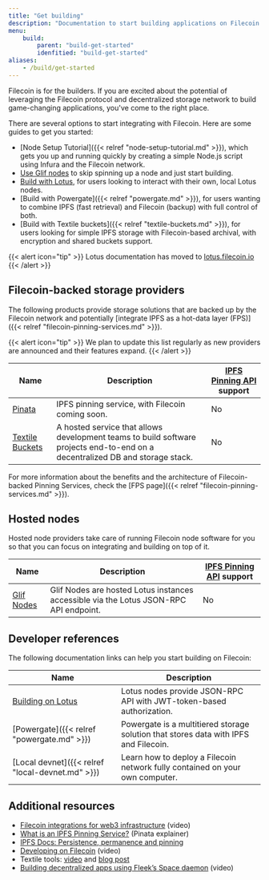 ```yaml
---
title: "Get building"
description: "Documentation to start building applications on Filecoin."
menu:
    build:
        parent: "build-get-started"
        idenfitied: "build-get-started"
aliases:
    - /build/get-started
---
```


Filecoin is for the builders. If you are excited about the potential of leveraging the Filecoin protocol and decentralized storage network to build game-changing applications, you've come to the right place.

There are several options to start integrating with Filecoin. Here are some guides to get you started:

- [Node Setup Tutorial]({{< relref "node-setup-tutorial.md" >}}), which gets you up and running quickly by creating a simple Node.js script using Infura and the Filecoin network.
- [Use Glif nodes](https://lotus.filecoin.io/docs/developers/hosted-lotus/) to skip spinning up a node and just start building.
- [Build with Lotus](https://lotus.filecoin.io), for users looking to interact with their own, local Lotus nodes.
- [Build with Powergate]({{< relref "powergate.md" >}}), for users wanting to combine IPFS (fast retrieval) and Filecoin (backup) with full control of both.
- [Build with Textile buckets]({{< relref "textile-buckets.md" >}}), for users looking for simple IPFS storage with Filecoin-based archival, with encryption and shared buckets support.

{{< alert icon="tip" >}}
Lotus documentation has moved to [lotus.filecoin.io](https://lotus.filecoin.io)
{{< /alert >}}

## Filecoin-backed storage providers

The following products provide storage solutions that are backed up by the Filecoin network and potentially [integrate IPFS as a hot-data layer (FPS)]({{< relref "filecoin-pinning-services.md" >}}).

{{< alert icon="tip" >}}
We plan to update this list regularly as new providers are announced and their features expand.
{{< /alert >}}

| Name                                                | Description                                                                                                                   | [IPFS Pinning API](https://ipfs.github.io/pinning-services-api-spec/) support |
| --------------------------------------------------- | ----------------------------------------------------------------------------------------------------------------------------- | ----------------------------------------------------------------------------- |
| [Pinata](https://pinata.cloud)                      | IPFS pinning service, with Filecoin coming soon.                                                                              | No                                                                            |
| [Textile Buckets](https://docs.textile.io/buckets/) | A hosted service that allows development teams to build software projects end-to-end on a decentralized DB and storage stack. | No                                                                            |

For more information about the benefits and the architecture of Filecoin-backed Pinning Services, check the [FPS page]({{< relref "filecoin-pinning-services.md" >}}).

## Hosted nodes

Hosted node providers take care of running Filecoin node software for you so that you can focus on integrating and building on top of it.

| Name                          | Description                                                                           | [IPFS Pinning API](https://ipfs.github.io/pinning-services-api-spec/) support |
| ----------------------------- | ------------------------------------------------------------------------------------- | ----------------------------------------------------------------------------- |
| [Glif Nodes](https://lotus.filecoin.io/docs/developers/hosted-lotus/) | Glif Nodes are hosted Lotus instances accessible via the Lotus JSON-RPC API endpoint. | No                                                                            |

## Developer references

The following documentation links can help you start building on Filecoin:

| Name                                 | Description                                                                          |
| ------------------------------------ | ------------------------------------------------------------------------------------ |
| [Building on Lotus](https://lotus.filecoin.io) | Lotus nodes provide JSON-RPC API with JWT-token-based authorization.                 |
| [Powergate]({{< relref "powergate.md" >}})            | Powergate is a multitiered storage solution that stores data with IPFS and Filecoin. |
| [Local devnet]({{< relref "local-devnet.md" >}})      | Learn how to deploy a Filecoin network fully contained on your own computer.         |

## Additional resources

- [Filecoin integrations for web3 infrastructure](https://www.youtube.com/watch?v=Q0oe6i7d1u4) (video)
- [What is an IPFS Pinning Service?](https://medium.com/pinata/what-is-an-ipfs-pinning-service-f6ed4cd7e475#:~:text=An%20IPFS%20pinning%20service%20is,running%20your%20own%20IPFS%20nodes.) (Pinata explainer)
- [IPFS Docs: Persistence, permanence and pinning](https://docs.ipfs.io/concepts/persistence/)
- [Developing on Filecoin](https://www.youtube.com/watch?v=aGCpq0Xf-w8) (video)
- Textile tools: [video](https://www.youtube.com/watch?v=IZ8M9m9_uJY) and [blog post](https://blog.textile.io/developer-tools-for-filecoin-ipfs-web/)
- [Building decentralized apps using Fleek’s Space daemon](https://www.youtube.com/watch?v=pWJ5fty-7mA) (video)
